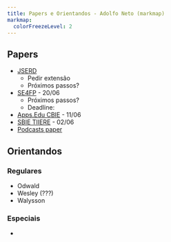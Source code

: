```yaml
---
title: Papers e Orientandos - Adolfo Neto (markmap)
markmap:
  colorFreezeLevel: 2
---
```


<!-- Visualizar em https://markmap.js.org/repl -->

## Papers

 - [JSERD](https://www.overleaf.com/project/64ff6d4ef94a60fed5b01db5)
   - Pedir extensão  
   - Próximos passos?
 - [SE4FP](https://se4fp.github.io/2025/) - 20/06
   - Próximos passos?
   - Deadline:
 - [Apps.Edu CBIE](https://cbie.sbc.org.br/2025/apps-edu2/) - 11/06
 - [SBIE TIIERE](https://cbie.sbc.org.br/2025/sbie2/) - 02/06
 - [Podcasts paper](https://www.overleaf.com/project/66e2c79cdfaca3ecc9c71dbe)

## Orientandos

### Regulares

- Odwald
- Wesley (???)
- Walysson

### Especiais

- 
